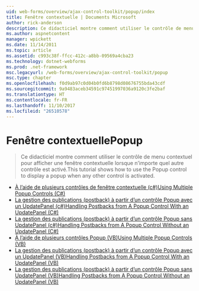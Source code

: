 ```yaml
---
uid: web-forms/overview/ajax-control-toolkit/popup/index
title: Fenêtre contextuelle | Documents Microsoft
author: rick-anderson
description: Ce didacticiel montre comment utiliser le contrôle de menu contextuel pour afficher une fenêtre contextuelle lorsque n’importe quel autre contrôle est activé.
ms.author: aspnetcontent
manager: wpickett
ms.date: 11/14/2011
ms.topic: article
ms.assetid: c993c38f-ffcc-412c-a8bb-09569a4cba23
ms.technology: dotnet-webforms
ms.prod: .net-framework
msc.legacyurl: /web-forms/overview/ajax-control-toolkit/popup
msc.type: chapter
ms.openlocfilehash: f0d9ab97c0d04b0fd6b8798d08676755bda43cdf
ms.sourcegitcommit: 9a9483aceb34591c97451997036a9120c3fe2baf
ms.translationtype: HT
ms.contentlocale: fr-FR
ms.lasthandoff: 11/10/2017
ms.locfileid: "26510578"
---
```

<a name="popup"></a><span data-ttu-id="17ed1-103">Fenêtre contextuelle</span><span class="sxs-lookup"><span data-stu-id="17ed1-103">Popup</span></span>
====================
> <span data-ttu-id="17ed1-104">Ce didacticiel montre comment utiliser le contrôle de menu contextuel pour afficher une fenêtre contextuelle lorsque n’importe quel autre contrôle est activé.</span><span class="sxs-lookup"><span data-stu-id="17ed1-104">This tutorial shows how to use the Popup control to display a popup when any other control is activated.</span></span>


- [<span data-ttu-id="17ed1-105">À l’aide de plusieurs contrôles de fenêtre contextuelle (c#)</span><span class="sxs-lookup"><span data-stu-id="17ed1-105">Using Multiple Popup Controls (C#)</span></span>](using-multiple-popup-controls-cs.md)
- [<span data-ttu-id="17ed1-106">La gestion des publications (postback) à partir d’un contrôle Popup avec un UpdatePanel (c#)</span><span class="sxs-lookup"><span data-stu-id="17ed1-106">Handling Postbacks from A Popup Control With an UpdatePanel (C#)</span></span>](handling-postbacks-from-a-popup-control-with-an-updatepanel-cs.md)
- [<span data-ttu-id="17ed1-107">La gestion des publications (postback) à partir d’un contrôle Popup sans UpdatePanel (c#)</span><span class="sxs-lookup"><span data-stu-id="17ed1-107">Handling Postbacks from A Popup Control Without an UpdatePanel (C#)</span></span>](handling-postbacks-from-a-popup-control-without-an-updatepanel-cs.md)
- [<span data-ttu-id="17ed1-108">À l’aide de plusieurs contrôles Popup (VB)</span><span class="sxs-lookup"><span data-stu-id="17ed1-108">Using Multiple Popup Controls (VB)</span></span>](using-multiple-popup-controls-vb.md)
- [<span data-ttu-id="17ed1-109">La gestion des publications (postback) à partir d’un contrôle Popup avec un UpdatePanel (VB)</span><span class="sxs-lookup"><span data-stu-id="17ed1-109">Handling Postbacks from A Popup Control With an UpdatePanel (VB)</span></span>](handling-postbacks-from-a-popup-control-with-an-updatepanel-vb.md)
- [<span data-ttu-id="17ed1-110">La gestion des publications (postback) à partir d’un contrôle Popup sans UpdatePanel (VB)</span><span class="sxs-lookup"><span data-stu-id="17ed1-110">Handling Postbacks from A Popup Control Without an UpdatePanel (VB)</span></span>](handling-postbacks-from-a-popup-control-without-an-updatepanel-vb.md)
